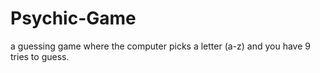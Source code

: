 # Psychic-Game

a guessing game where the computer picks a letter (a-z) and you have 9 tries to guess. 
